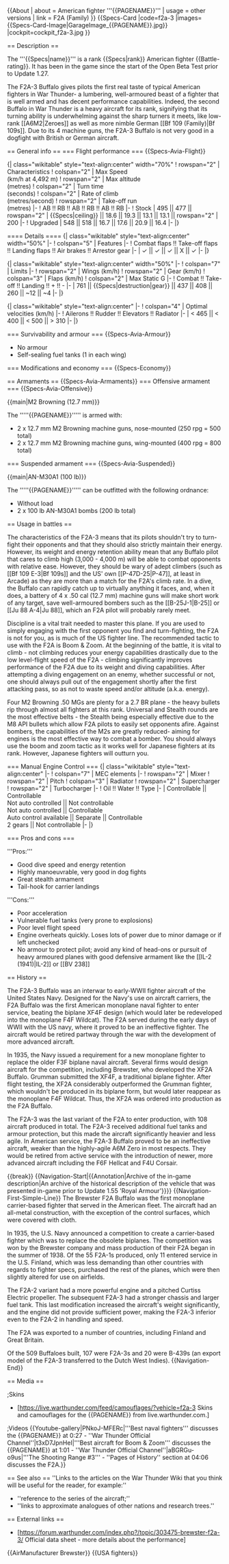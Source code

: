 {{About
| about = American fighter '''{{PAGENAME}}'''
| usage = other versions
| link = F2A (Family)
}}
{{Specs-Card
|code=f2a-3
|images={{Specs-Card-Image|GarageImage_{{PAGENAME}}.jpg}}
|cockpit=cockpit_f2a-3.jpg
}}

== Description ==
<!-- ''In the description, the first part should be about the history of and the creation and combat usage of the aircraft, as well as its key features. In the second part, tell the reader about the aircraft in the game. Insert a screenshot of the vehicle, so that if the novice player does not remember the vehicle by name, he will immediately understand what kind of vehicle the article is talking about.'' -->
The '''{{Specs|name}}''' is a rank {{Specs|rank}} American fighter {{Battle-rating}}. It has been in the game since the start of the Open Beta Test prior to Update 1.27.

The F2A-3 Buffalo gives pilots the first real taste of typical American fighters in War Thunder- a lumbering, well-armoured beast of a fighter that is well armed and has decent performance capabilities. Indeed, the second Buffalo in War Thunder is a heavy aircraft for its rank, signifying that its turning ability is underwhelming against the sharp turners it meets, like low-rank [[A6M2|Zeroes]] as well as more nimble German [[Bf 109 (Family)|Bf 109s]]. Due to its 4 machine guns, the F2A-3 Buffalo is not very good in a dogfight with British or German aircraft.

== General info ==
=== Flight performance ===
{{Specs-Avia-Flight}}
<!-- ''Describe how the aircraft behaves in the air. Speed, manoeuvrability, acceleration and allowable loads - these are the most important characteristics of the vehicle.'' -->

{| class="wikitable" style="text-align:center" width="70%"
! rowspan="2" | Characteristics
! colspan="2" | Max Speed<br>(km/h at 4,492 m)
! rowspan="2" | Max altitude<br>(metres)
! colspan="2" | Turn time<br>(seconds)
! colspan="2" | Rate of climb<br>(metres/second)
! rowspan="2" | Take-off run<br>(metres)
|-
! AB !! RB !! AB !! RB !! AB !! RB
|-
! Stock
| 495 || 477 || rowspan="2" | {{Specs|ceiling}} || 18.6 || 19.3 || 13.1 || 13.1 || rowspan="2" | 200
|-
! Upgraded
| 548 || 518 || 16.7 || 17.6 || 20.9 || 16.4
|-
|}

==== Details ====
{| class="wikitable" style="text-align:center" width="50%"
|-
! colspan="5" | Features
|-
! Combat flaps !! Take-off flaps !! Landing flaps !! Air brakes !! Arrestor gear
|-
| ✓ || ✓ || ✓ || X || ✓     <!-- ✓ -->
|-
|}

{| class="wikitable" style="text-align:center" width="50%"
|-
! colspan="7" | Limits
|-
! rowspan="2" | Wings (km/h)
! rowspan="2" | Gear (km/h)
! colspan="3" | Flaps (km/h)
! colspan="2" | Max Static G
|-
! Combat !! Take-off !! Landing !! + !! -
|-
| 761 <!-- {{Specs|destruction|body}} --> || {{Specs|destruction|gear}} || 437 || 408 || 260 || ~12 || ~4
|-
|}

{| class="wikitable" style="text-align:center"
|-
! colspan="4" | Optimal velocities (km/h)
|-
! Ailerons !! Rudder !! Elevators !! Radiator
|-
| < 465 || < 400 || < 500 || > 310
|-
|}

=== Survivability and armour ===
{{Specs-Avia-Armour}}
<!-- ''Examine the survivability of the aircraft. Note how vulnerable the structure is and how secure the pilot is, whether the fuel tanks are armoured, etc. Describe the armour, if there is any, and also mention the vulnerability of other critical aircraft systems.'' -->

* No armour
* Self-sealing fuel tanks (1 in each wing)

=== Modifications and economy ===
{{Specs-Economy}}

== Armaments ==
{{Specs-Avia-Armaments}}
=== Offensive armament ===
{{Specs-Avia-Offensive}}
<!-- ''Describe the offensive armament of the aircraft, if any. Describe how effective the cannons and machine guns are in a battle, and also what belts or drums are better to use. If there is no offensive weaponry, delete this subsection.'' -->
{{main|M2 Browning (12.7 mm)}}

The '''''{{PAGENAME}}''''' is armed with:

* 2 x 12.7 mm M2 Browning machine guns, nose-mounted (250 rpg = 500 total)
* 2 x 12.7 mm M2 Browning machine guns, wing-mounted (400 rpg = 800 total)

=== Suspended armament ===
{{Specs-Avia-Suspended}}
<!-- ''Describe the aircraft's suspended armament: additional cannons under the wings, bombs, rockets and torpedoes. This section is especially important for bombers and attackers. If there is no suspended weaponry remove this subsection.'' -->
{{main|AN-M30A1 (100 lb)}}

The '''''{{PAGENAME}}''''' can be outfitted with the following ordnance:

* Without load
* 2 x 100 lb AN-M30A1 bombs (200 lb total)

== Usage in battles ==
<!-- ''Describe the tactics of playing in the aircraft, the features of using aircraft in a team and advice on tactics. Refrain from creating a "guide" - do not impose a single point of view, but instead, give the reader food for thought. Examine the most dangerous enemies and give recommendations on fighting them. If necessary, note the specifics of the game in different modes (AB, RB, SB).'' -->
The characteristics of the F2A-3 means that its pilots shouldn't try to turn-fight their opponents and that they should also strictly maintain their energy. However, its weight and energy retention ability mean that any Buffalo pilot that cares to climb high (3,000 - 4,000 m) will be able to combat opponents with relative ease. However, they should be wary of adept climbers (such as [[Bf 109 E-3|Bf 109s]] and the US' own [[P-47D-25|P-47]], at least in Arcade) as they are more than a match for the F2A's climb rate. In a dive, the Buffalo can rapidly catch up to virtually anything it faces, and, when it does, a battery of 4 x .50 cal (12.7 mm) machine guns will make short work of any target, save well-armoured bombers such as the [[B-25J-1|B-25]] or [[Ju 88 A-4|Ju 88]], which an F2A pilot will probably rarely meet.

Discipline is a vital trait needed to master this plane. If you are used to simply engaging with the first opponent you find and turn-fighting, the F2A is not for you, as is much of the US fighter line. The recommended tactic to use with the F2A is Boom & Zoom. At the beginning of the battle, it is vital to climb - not climbing reduces your energy capabilities drastically due to the low level-flight speed of the F2A - climbing significantly improves performance of the F2A due to its weight and diving capabilities. After attempting a diving engagement on an enemy, whether successful or not, one should always pull out of the engagement shortly after the first attacking pass, so as not to waste speed and/or altitude (a.k.a. energy).

Four M2 Browning .50 MGs are plenty for a 2.7 BR plane - the heavy bullets rip through almost all fighters at this rank. Universal and Stealth rounds are the most effective belts - the Stealth being especially effective due to the M8 API bullets which allow F2A pilots to easily set opponents afire. Against bombers, the capabilities of the M2s are greatly reduced- aiming for engines is the most effective way to combat a bomber. You should always use the boom and zoom tactic as it works well for Japanese fighters at its rank. However, Japanese fighters will outturn you.

=== Manual Engine Control ===
{| class="wikitable" style="text-align:center"
|-
! colspan="7" | MEC elements
|-
! rowspan="2" | Mixer
! rowspan="2" | Pitch
! colspan="3" | Radiator
! rowspan="2" | Supercharger
! rowspan="2" | Turbocharger
|-
! Oil !! Water !! Type
|-
| Controllable || Controllable<br>Not auto controlled || Not controllable<br>Not auto controlled || Controllable<br>Auto control available || Separate || Controllable<br>2 gears || Not controllable
|-
|}

=== Pros and cons ===
<!-- ''Summarise and briefly evaluate the vehicle in terms of its characteristics and combat effectiveness. Mark its pros and cons in the bulleted list. Try not to use more than 6 points for each of the characteristics. Avoid using categorical definitions such as "bad", "good" and the like - use substitutions with softer forms such as "inadequate" and "effective".'' -->

'''Pros:'''

* Good dive speed and energy retention
* Highly manoeuvrable, very good in dog fights
* Great stealth armament
* Tail-hook for carrier landings

'''Cons:'''

* Poor acceleration
* Vulnerable fuel tanks (very prone to explosions)
* Poor level flight speed
* Engine overheats quickly. Loses lots of power due to minor damage or if left unchecked
* No armour to protect pilot; avoid any kind of head-ons or pursuit of heavy armoured planes with good defensive armament like the [[IL-2 (1941)|IL-2]] or [[BV 238]]

== History ==
<!-- ''Describe the history of the creation and combat usage of the aircraft in more detail than in the introduction. If the historical reference turns out to be too long, take it to a separate article, taking a link to the article about the vehicle and adding a block "/History" (example: <nowiki>https://wiki.warthunder.com/(Vehicle-name)/History</nowiki>) and add a link to it here using the <code>main</code> template. Be sure to reference text and sources by using <code><nowiki><ref></ref></nowiki></code>, as well as adding them at the end of the article with <code><nowiki><references /></nowiki></code>. This section may also include the vehicle's dev blog entry (if applicable) and the in-game encyclopedia description (under <code><nowiki>=== In-game description ===</nowiki></code>, also if applicable).'' -->

The F2A-3 Buffalo was an interwar to early-WWII fighter aircraft of the United States Navy. Designed for the Navy's use on aircraft carriers, the F2A Buffalo was the first American monoplane naval fighter to enter service, beating the biplane XF4F design (which would later be redeveloped into the monoplane F4F Wildcat). The F2A served during the early days of WWII with the US navy, where it proved to be an ineffective fighter. The aircraft would be retired partway through the war with the development of more advanced aircraft.

In 1935, the Navy issued a requirement for a new monoplane fighter to replace the older F3F biplane naval aircraft. Several firms would design aircraft for the competition, including Brewster, who developed the XF2A Buffalo. Grumman submitted the XF4F, a traditional biplane fighter. After flight testing, the XF2A considerably outperformed the Grumman fighter, which wouldn't be produced in its biplane form, but would later reappear as the monoplane F4F Wildcat. Thus, the XF2A was ordered into production as the F2A Buffalo.

The F2A-3 was the last variant of the F2A to enter production, with 108 aircraft produced in total. The F2A-3 received additional fuel tanks and armour protection, but this made the aircraft significantly heavier and less agile. In American service, the F2A-3 Buffalo proved to be an ineffective aircraft, weaker than the highly-agile A6M Zero in most respects. They would be retired from active service with the introduction of newer, more advanced aircraft including the F6F Hellcat and F4U Corsair.

{{break}}
{{Navigation-Start|{{Annotation|Archive of the in-game description|An archive of the historical description of the vehicle that was presented in-game prior to Update 1.55 'Royal Armour'}}}}
{{Navigation-First-Simple-Line}}
The Brewster F2A Buffalo was the first monoplane carrier-based fighter that served in the American fleet. The aircraft had an all-metal construction, with the exception of the control surfaces, which were covered with cloth.

In 1935, the U.S. Navy announced a competition to create a carrier-based fighter which was to replace the obsolete biplanes. The competition was won by the Brewster company and mass production of their F2A began in the summer of 1938. Of the 55 F2A-1s produced, only 11 entered service in the U.S. Finland, which was less demanding than other countries with regards to fighter specs, purchased the rest of the planes, which were then slightly altered for use on airfields.

The F2A-2 variant had a more powerful engine and a pitched Curtiss Electric propeller. The subsequent F2A-3 had a stronger chassis and larger fuel tank. This last modification increased the aircraft's weight significantly, and the engine did not provide sufficient power, making the F2A-3 inferior even to the F2A-2 in handling and speed.

The F2A was exported to a number of countries, including Finland and Great Britain.

Of the 509 Buffaloes built, 107 were F2A-3s and 20 were B-439s (an export model of the F2A-3 transferred to the Dutch West Indies).
{{Navigation-End}}

== Media ==
<!-- ''Excellent additions to the article would be video guides, screenshots from the game, and photos.'' -->

;Skins

* [https://live.warthunder.com/feed/camouflages/?vehicle=f2a-3 Skins and camouflages for the {{PAGENAME}} from live.warthunder.com.]

;Videos
{{Youtube-gallery|PNkoJ-MFERc|'''Best naval fighters''' discusses the {{PAGENAME}} at 0:27 - ''War Thunder Official Channel''|t3xD7JpnHeI|'''Best aircraft for Boom & Zoom''' discusses the {{PAGENAME}} at 1:01 - ''War Thunder Official Channel''|aBGRGu-o9us|'''The Shooting Range #3''' - ''Pages of History'' section at 04:06 discusses the F2A.}}

== See also ==
''Links to the articles on the War Thunder Wiki that you think will be useful for the reader, for example:''

* ''reference to the series of the aircraft;''
* ''links to approximate analogues of other nations and research trees.''

== External links ==
<!--''Paste links to sources and external resources, such as:''
* ''topic on the official game forum;''
* ''other literature.''-->

* [https://forum.warthunder.com/index.php?/topic/303475-brewster-f2a-3/ Official data sheet - more details about the performance]

{{AirManufacturer Brewster}}
{{USA fighters}}